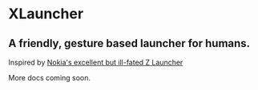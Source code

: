 # XLauncher

## A friendly, gesture based launcher for humans.

Inspired by [Nokia's excellent but ill-fated Z Launcher](https://www.apkmirror.com/apk/nokia-apps-distribution-llc/z-launcher/)

More docs coming soon.